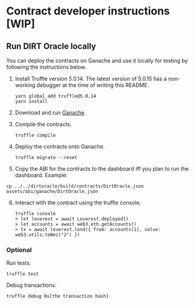 # Contract developer instructions [WIP]

## Run DIRT Oracle locally

You can deploy the contracts on Ganache and use it locally for testing by following the instructions below.

1. Install Truffle version 5.0.14. The latest version of 5.0.15 has a non-working debugger at the time of writing this README.

    ```shell
    yarn global add truffle@5.0.14
    yarn install
    ```

2. Download and run [Ganache](https://truffleframework.com/ganache).

3. Compile the contracts.

    ```shell
    truffle compile
    ```

4. Deploy the contracts onto Ganache.

    ```shell
    truffle migrate --reset
    ```
5. Copy the ABI for the contracts to the dashboard iff you plan to run the dashboard. Example: 
```
cp ../../dirtoracle/build/contracts/DirtOracle.json assets/abi/ganache/DirtOracle.json
```
6. Interact with the contract using the truffle console.

    ```shell
    truffle console
    > let leverest = await Leverest.deployed()
    > let accounts = await web3.eth.getAccounts()
    > tx = await leverest.lend({ from: accounts[1], value: web3.utils.toWei("2") })
    ```

### Optional

Run tests:

```shell
truffle test
```

Debug transactions:

```shell
truffle debug 0x[the transaction hash]
```
